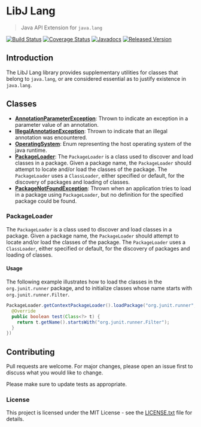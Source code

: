 # LibJ Lang

> Java API Extension for `java.lang`

[![Build Status](https://travis-ci.org/libj/lang.png)](https://travis-ci.org/libj/lang)
[![Coverage Status](https://coveralls.io/repos/github/libj/lang/badge.svg)](https://coveralls.io/github/libj/lang)
[![Javadocs](https://www.javadoc.io/badge/org.libj/lang.svg)](https://www.javadoc.io/doc/org.libj/lang)
[![Released Version](https://img.shields.io/maven-central/v/org.libj/lang.svg)](https://mvnrepository.com/artifact/org.libj/lang)

## Introduction

The LibJ Lang library provides supplementary utilities for classes that belong to `java.lang`, or are considered essential as to justify existence in `java.lang`.

## Classes

* **[AnnotationParameterException](src/main/java/org.libj/lang/AnnotationParameterException.java)**: Thrown to indicate an exception in a parameter value of an annotation.
* **[IllegalAnnotationException](src/main/java/org.libj/lang/IllegalAnnotationException.java)**: Thrown to indicate that an illegal annotation was encountered.
* **[OperatingSystem](src/main/java/org.libj/lang/OperatingSystem.java)**: Enum representing the host operating system of the java runtime.
* **[PackageLoader](src/main/java/org.libj/lang/PackageLoader.java)**: The `PackageLoader` is a class used to discover and load classes in a package. Given a package name, the `PackageLoader` should attempt to locate and/or load the classes of the package. The `PackageLoader` uses a `ClassLoader`, either specified or default, for the discovery of packages and loading of classes.
* **[PackageNotFoundException](src/main/java/org.libj/lang/PackageNotFoundException.java)**: Thrown when an application tries to load in a package using `PackageLoader`, but no definition for the specified package could be found.

### PackageLoader

The `PackageLoader` is a class used to discover and load classes in a package. Given a package name, the `PackageLoader` should attempt to locate and/or load the classes of the package. The `PackageLoader` uses a `ClassLoader`, either specified or default, for the discovery of packages and loading of classes.

#### Usage

The following example illustrates how to load the classes in the `org.junit.runner` package, and to initialize classes whose name starts with `org.junit.runner.Filter`.

```java
PackageLoader.getContextPackageLoader().loadPackage("org.junit.runner", new Predicate<Class<?>>() {
  @Override
  public boolean test(Class<?> t) {
    return t.getName().startsWith("org.junit.runner.Filter");
  }
})
```

## Contributing

Pull requests are welcome. For major changes, please open an issue first to discuss what you would like to change.

Please make sure to update tests as appropriate.

### License

This project is licensed under the MIT License - see the [LICENSE.txt](LICENSE.txt) file for details.